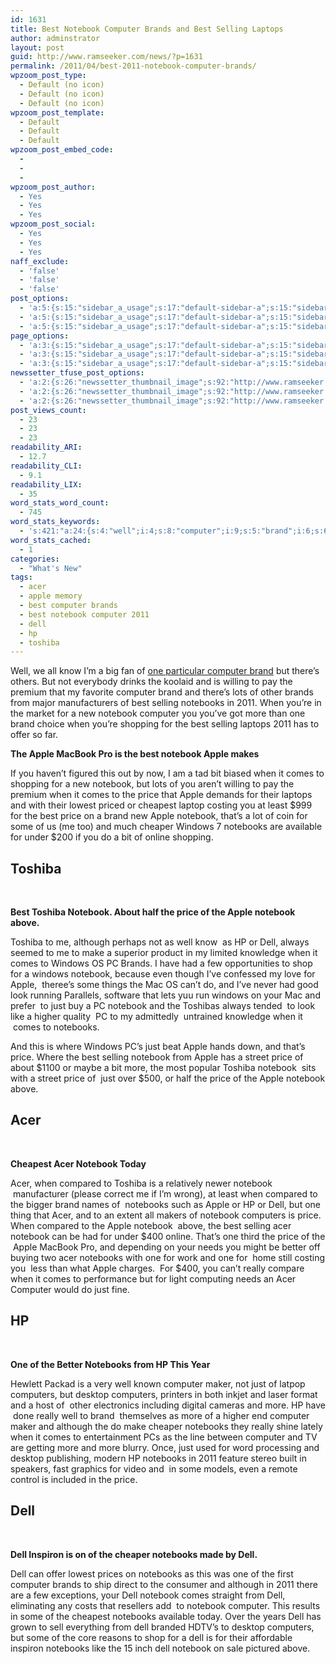 ```yaml
---
id: 1631
title: Best Notebook Computer Brands and Best Selling Laptops
author: adminstrator
layout: post
guid: http://www.ramseeker.com/news/?p=1631
permalink: /2011/04/best-2011-notebook-computer-brands/
wpzoom_post_type:
  - Default (no icon)
  - Default (no icon)
  - Default (no icon)
wpzoom_post_template:
  - Default
  - Default
  - Default
wpzoom_post_embed_code:
  - 
  - 
  - 
wpzoom_post_author:
  - Yes
  - Yes
  - Yes
wpzoom_post_social:
  - Yes
  - Yes
  - Yes
naff_exclude:
  - 'false'
  - 'false'
  - 'false'
post_options:
  - 'a:5:{s:15:"sidebar_a_usage";s:17:"default-sidebar-a";s:15:"sidebar_b_usage";s:17:"default-sidebar-b";s:9:"hwa_usage";s:17:"default-headerbar";s:8:"ad_above";s:0:"";s:8:"ad_below";s:0:"";}'
  - 'a:5:{s:15:"sidebar_a_usage";s:17:"default-sidebar-a";s:15:"sidebar_b_usage";s:17:"default-sidebar-b";s:9:"hwa_usage";s:17:"default-headerbar";s:8:"ad_above";s:0:"";s:8:"ad_below";s:0:"";}'
  - 'a:5:{s:15:"sidebar_a_usage";s:17:"default-sidebar-a";s:15:"sidebar_b_usage";s:17:"default-sidebar-b";s:9:"hwa_usage";s:17:"default-headerbar";s:8:"ad_above";s:0:"";s:8:"ad_below";s:0:"";}'
page_options:
  - 'a:3:{s:15:"sidebar_a_usage";s:17:"default-sidebar-a";s:15:"sidebar_b_usage";s:17:"default-sidebar-b";s:9:"hwa_usage";s:17:"default-headerbar";}'
  - 'a:3:{s:15:"sidebar_a_usage";s:17:"default-sidebar-a";s:15:"sidebar_b_usage";s:17:"default-sidebar-b";s:9:"hwa_usage";s:17:"default-headerbar";}'
  - 'a:3:{s:15:"sidebar_a_usage";s:17:"default-sidebar-a";s:15:"sidebar_b_usage";s:17:"default-sidebar-b";s:9:"hwa_usage";s:17:"default-headerbar";}'
newssetter_tfuse_post_options:
  - 'a:2:{s:26:"newssetter_thumbnail_image";s:92:"http://www.ramseeker.com/wp-content/uploads/2011/04/Screen-shot-2011-04-03-at-6.18.04-AM.png";s:24:"newssetter_disable_image";s:4:"true";}'
  - 'a:2:{s:26:"newssetter_thumbnail_image";s:92:"http://www.ramseeker.com/wp-content/uploads/2011/04/Screen-shot-2011-04-03-at-6.18.04-AM.png";s:24:"newssetter_disable_image";s:4:"true";}'
  - 'a:2:{s:26:"newssetter_thumbnail_image";s:92:"http://www.ramseeker.com/wp-content/uploads/2011/04/Screen-shot-2011-04-03-at-6.18.04-AM.png";s:24:"newssetter_disable_image";s:4:"true";}'
post_views_count:
  - 23
  - 23
  - 23
readability_ARI:
  - 12.7
readability_CLI:
  - 9.1
readability_LIX:
  - 35
word_stats_word_count:
  - 745
word_stats_keywords:
  - 's:421:"a:24:{s:4:"well";i:4;s:8:"computer";i:9;s:5:"brand";i:6;s:6:"brands";i:3;s:4:"best";i:7;s:7:"selling";i:4;s:9:"notebooks";i:12;i:2011;i:4;s:8:"notebook";i:19;s:8:"shopping";i:3;s:5:"apple";i:13;s:5:"comes";i:7;s:5:"price";i:10;s:8:"cheapest";i:3;s:7:"cheaper";i:3;s:7:"windows";i:5;s:7:"toshiba";i:5;s:4:"dell";i:12;s:4:"just";i:6;s:4:"acer";i:7;s:8:"compared";i:3;s:9:"computers";i:4;s:6:"really";i:3;s:7:"desktop";i:3;}";'
word_stats_cached:
  - 1
categories:
  - "What's New"
tags:
  - acer
  - apple memory
  - best computer brands
  - best notebook computer 2011
  - dell
  - hp
  - toshiba
---
```

Well, we all know I&#8217;m a big fan of [one particular computer brand][1] but there&#8217;s others. But not everybody drinks the koolaid and is willing to pay the premium that my favorite computer brand and there&#8217;s lots of other brands from major manufacturers of best selling notebooks in 2011. When you&#8217;re in the market for a new notebook computer you you&#8217;ve got more than one brand choice when you&#8217;re shopping for the best selling laptops 2011 has to offer so far.

**The Apple MacBook Pro is the best notebook Apple makes**

If you haven&#8217;t figured this out by now, I am a tad bit biased when it comes to shopping for a new notebook, but lots of you aren&#8217;t willing to pay the premium when it comes to the price that Apple demands for their laptops and with their lowest priced or cheapest laptop costing you at least $999 for the best price on a brand new Apple notebook, that&#8217;s a lot of coin for some of us (me too) and much cheaper Windows 7 notebooks are available for under $200 if you do a bit of online shopping.

## Toshiba

&nbsp;

**Best Toshiba Notebook. About half the price of the Apple notebook above.**

Toshiba to me, although perhaps not as well know  as HP or Dell, always seemed to me to make a superior product in my limited knowledge when it comes to Windows OS PC Brands. I have had a few opportunities to shop for a windows notebook, because even though I&#8217;ve confessed my love for Apple,  theree&#8217;s some things the Mac OS can&#8217;t do, and I&#8217;ve never had good look running Parallels, software that lets yuu run windows on your Mac and prefer  to just buy a PC notebook and the Toshibas always tended  to look like a higher quality  PC to my admittedly  untrained knowledge when it  comes to notebooks.

And this is where Windows PC&#8217;s just beat Apple hands down, and that&#8217;s price. Where the best selling notebook from Apple has a street price of about $1100 or maybe a bit more, the most popular Toshiba notebook  sits with a street price of  just over $500, or half the price of the Apple notebook above.

## Acer

&nbsp;

**Cheapest Acer Notebook Today**

Acer, when compared to Toshiba is a relatively newer notebook  manufacturer (please correct me if I&#8217;m wrong), at least when compared to the bigger brand names of  notebooks such as Apple or HP or Dell, but one thing that Acer, and to an extent all makers of notebook computers is price. When compared to the Apple notebook  above, the best selling acer notebook can be had for under $400 online. That&#8217;s one third the price of the  Apple MacBook Pro, and depending on your needs you might be better off buying two acer notebooks with one for work and one for  home still costing you  less than what Apple charges.  For $400, you can&#8217;t really compare when it comes to performance but for light computing needs an Acer Computer would do just fine.

## HP

&nbsp;

**One of the Better Notebooks from HP This Year**

Hewlett Packad is a very well known computer maker, not just of latpop computers, but desktop computers, printers in both inkjet and laser format and a host of  other electronics including digital cameras and more. HP have  done really well to brand  themselves as more of a higher end computer maker and although the do make cheaper notebooks they really shine lately when it comes to entertainment PCs as the line between computer and TV are getting more and more blurry. Once, just used for word processing and desktop publishing, modern HP notebooks in 2011 feature stereo built in speakers, fast graphics for video and  in some models, even a remote control is included in the price.

## Dell

&nbsp;

**Dell Inspiron is on of the cheaper notebooks made by Dell.**

Dell can offer lowest prices on notebooks as this was one of the first computer brands to ship direct to the consumer and although in 2011 there are a few exceptions, your Dell notebook comes straight from Dell, eliminating any costs that resellers add  to notebook computer. This results in some of the cheapest notebooks available today. Over the years Dell has grown to sell everything from dell branded HDTV&#8217;s to desktop computers, but some of the core reasons to shop for a dell is for their affordable inspiron notebooks like the 15 inch dell notebook on sale pictured above.

 [1]: http://www.apple.com